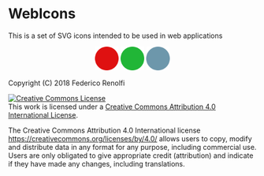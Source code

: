 # WebIcons

This is a set of SVG icons intended to be used in web applications

<p align="center">
    <img src="https://github.com/frenolfi/webicons/blob/master/icons/circle-red.svg" height="48" width="48">
    <img src="https://github.com/frenolfi/webicons/blob/master/icons/circle-green.svg" height="48" width="48">
    <img src="https://github.com/frenolfi/webicons/blob/master/icons/circle-blue.svg" height="48" width="48">
</p>

Copyright (C) 2018 Federico Renolfi

<a rel="license" href="http://creativecommons.org/licenses/by/4.0/"><img alt="Creative Commons License" style="border-width:0" src="https://i.creativecommons.org/l/by/4.0/88x31.png" /></a><br />This work is licensed under a <a rel="license" href="http://creativecommons.org/licenses/by/4.0/">Creative Commons Attribution 4.0 International License</a>.

The Creative Commons Attribution 4.0 International license <https://creativecommons.org/licenses/by/4.0/> allows users to copy, modify and distribute data in any format for any purpose, including commercial use. Users are only obligated to give appropriate credit (attribution) and indicate if they have made any changes, including translations.


